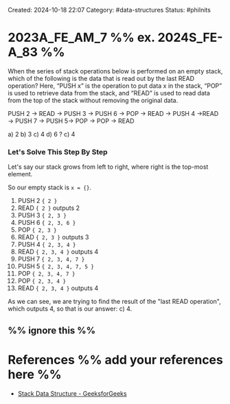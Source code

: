 Created: 2024-10-18 22:07
Category: #data-structures 
Status: #philnits



# 2023A_FE_AM_7 %% ex. 2024S_FE-A_83 %%

When the series of stack operations below is performed on an empty stack, which of the following is the data that is read out by the last READ operation? Here, “PUSH x” is the operation to put data x in the stack, “POP” is used to retrieve data from the stack, and “READ” is used to read data from the top of the stack without removing the original data.

PUSH 2 → READ → PUSH 3 → PUSH 6 → POP → READ → PUSH 4 →READ → PUSH 7 → PUSH 5→ POP → POP → READ

a) 2
b) 3
c) 4
d) 6
?
c) 4

### Let's Solve This Step By Step

Let's say our stack grows from left to right, where right is the top-most element.

So our empty stack is `x = {}`.

1. PUSH 2 `{ 2 }`
2. READ `{ 2 }` outputs 2
3. PUSH 3 `{ 2, 3 }`
4. PUSH 6 `{ 2, 3, 6 }`
5. POP `{ 2, 3 }`
6. READ `{ 2, 3 }` outputs 3
7. PUSH 4 `{ 2, 3, 4 }`
8. READ `{ 2, 3, 4 }` outputs 4
9. PUSH 7 `{ 2, 3, 4, 7 }`
10. PUSH 5 `{ 2, 3, 4, 7, 5 }`
11. POP `{ 2, 3, 4, 7 }`
12. POP `{ 2, 3, 4 }`
13. READ `{ 2, 3, 4 }` outputs 4

As we can see, we are trying to find the result of the "last READ operation", which outputs 4, so that is our answer: c) 4.


%% ignore this %%
---









# References %% add your references here %%
- [Stack Data Structure - GeeksforGeeks](https://www.geeksforgeeks.org/stack-data-structure/)